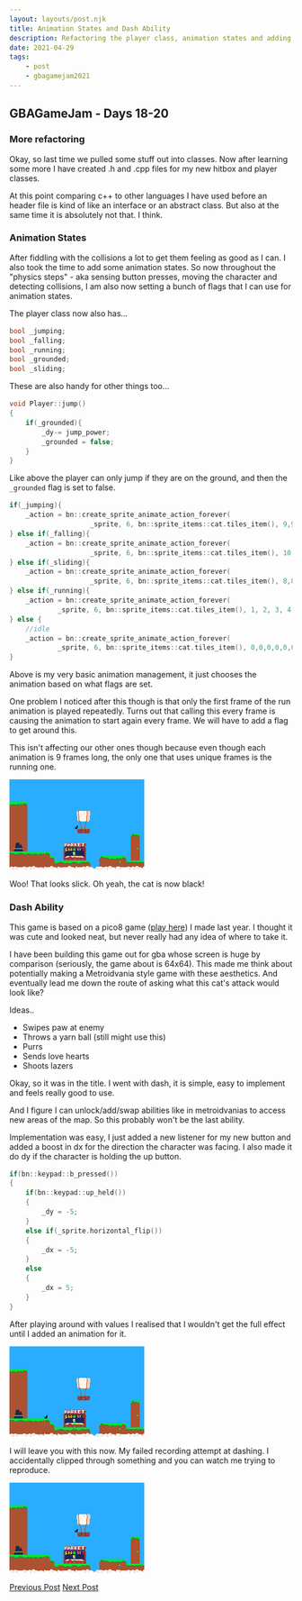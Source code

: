 ```yaml
---
layout: layouts/post.njk
title: Animation States and Dash Ability
description: Refactoring the player class, animation states and adding a dash ability
date: 2021-04-29
tags:
    - post
    - gbagamejam2021
---
```


>
## GBAGameJam - Days 18-20

### More refactoring

Okay, so last time we pulled some stuff out into classes. Now after learning some more I have created .h and .cpp files for my new hitbox and player classes.

At this point comparing c++ to other languages I have used before an header file is kind of like an interface or an abstract class. But also at the same time it is absolutely not that. I think.

### Animation States

After fiddling with the collisions a lot to get them feeling as good as I can. I also took the time to add some animation states. So now throughout the "physics steps" - aka sensing button presses, moving the character and detecting collisions, I am also now setting a bunch of flags that I can use for animation states.

The player class now also has...

``` cpp
bool _jumping;
bool _falling;
bool _running;
bool _grounded;
bool _sliding;
```

These are also handy for other things too...

``` cpp
void Player::jump()
{
    if(_grounded){
        _dy-= jump_power;
        _grounded = false;
    }
}
```

Like above the player can only jump if they are on the ground, and then the `_grounded` flag is set to false.

``` cpp
if(_jumping){
    _action = bn::create_sprite_animate_action_forever(
                    _sprite, 6, bn::sprite_items::cat.tiles_item(), 9,9,9,9,9,9,9,9,9);
} else if(_falling){
    _action = bn::create_sprite_animate_action_forever(
                    _sprite, 6, bn::sprite_items::cat.tiles_item(), 10,10,10,10,10,10,10,10,10);
} else if(_sliding){
    _action = bn::create_sprite_animate_action_forever(
                    _sprite, 6, bn::sprite_items::cat.tiles_item(), 8,8,8,8,8,8,8,8,8);
} else if(_running){
    _action = bn::create_sprite_animate_action_forever(
            _sprite, 6, bn::sprite_items::cat.tiles_item(), 1, 2, 3, 4, 5, 6, 7, 8, 9);
} else {
    //idle
    _action = bn::create_sprite_animate_action_forever(
            _sprite, 6, bn::sprite_items::cat.tiles_item(), 0,0,0,0,0,0,0,0,0);
}
```

Above is my very basic animation management, it just chooses the animation based on what flags are set.

One problem I noticed after this though is that only the first frame of the run animation is played repeatedly. Turns out that calling this every frame is causing the animation to start again every frame. We will have to add a flag to get around this.

This isn't affecting our other ones though because even though each animation is 9 frames long, the only one that uses unique frames is the running one.

![](/img/animation.gif)

Woo! That looks slick. Oh yeah, the cat is now black!

### Dash Ability

This game is based on a pico8 game ([play here](/arcade/cat/)) I made last year. I thought it was cute and looked neat, but never really had any idea of where to take it.

I have been building this game out for gba whose screen is huge by comparison (seriously, the game about is 64x64). This made me think about potentially making a Metroidvania style game with these aesthetics. And eventually lead me down the route of asking what this cat's attack would look like?

Ideas..

+ Swipes paw at enemy
+ Throws a yarn ball (still might use this)
+ Purrs
+ Sends love hearts
+ Shoots lazers

Okay, so it was in the title. I went with dash, it is simple, easy to implement and feels really good to use.

And I figure I can unlock/add/swap abilities like in metroidvanias to access new areas of the map. So this probably won't be the last ability.

Implementation was easy, I just added a new listener for my new button and added a boost in dx for the direction the character was facing. I also made it do dy if the character is holding the up button.

``` cpp
if(bn::keypad::b_pressed())
{
    if(bn::keypad::up_held())
    {
        _dy = -5;
    }
    else if(_sprite.horizontal_flip())
    {
        _dx = -5;
    }
    else
    {
        _dx = 5;
    }
} 
```

After playing around with values I realised that I wouldn't get the full effect until I added an animation for it.

![](/img/dash2.gif)

I will leave you with this now. My failed recording attempt at dashing. I accidentally clipped through something and you can watch me trying to reproduce.

![](/img/dash.gif)

[Previous Post](/post/day-17)
[Next Post](/post/day-23)